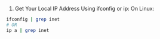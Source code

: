 1. Get Your Local IP Address
Using ifconfig or ip:
On Linux:

```bash
ifconfig | grep inet
# OR
ip a | grep inet
```
